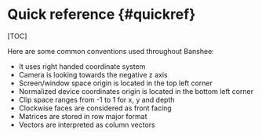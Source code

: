 Quick reference									{#quickref}
===============
[TOC]

Here are some common conventions used throughout Banshee:
 - It uses right handed coordinate system
 - Camera is looking towards the negative z axis
 - Screen/window space origin is located in the top left corner
 - Normalized device coordinates origin is located in the bottom left corner
 - Clip space ranges from -1 to 1 for x, y and depth
 - Clockwise faces are considered as front facing
 - Matrices are stored in row major format
 - Vectors are interpreted as column vectors
